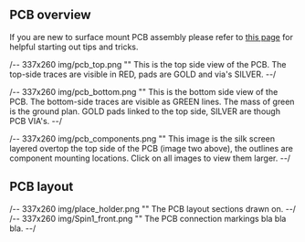 ## PCB overview

If you are new to surface mount PCB assembly please refer to [this page](#http://todo) for helpful starting out tips and tricks. 

/-- 337x260 img/pcb_top.png "" This is the top side view of the PCB. The top-side traces are visible in RED, pads are GOLD and via's SILVER.
--/

/-- 337x260 img/pcb_bottom.png "" This is the bottom side view of the PCB. The bottom-side traces are visible as GREEN lines. The mass of green is the ground plan. GOLD pads linked to the top side, SILVER are though PCB VIA's.
--/

/-- 337x260 img/pcb_components.png "" This image is the silk screen layered overtop the top side of the PCB (image two above), the outlines are component mounting locations. Click on all images to view them larger.
--/

## PCB layout

/-- 337x260 img/place_holder.png "" The PCB layout sections drawn on.
--/
/-- 337x260 img/Spin1_front.png "" The PCB connection markings bla bla bla.
--/

